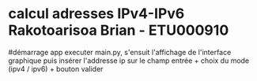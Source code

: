 # calcul adresses IPv4-IPv6  Rakotoarisoa Brian - ETU000910

#démarrage app
executer main.py, s'ensuit l'affichage de l'interface graphique puis insérer l'addresse  ip sur le champ entrée + choix du mode (ipv4 / ipv6) + bouton valider
